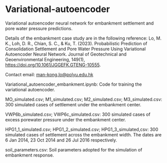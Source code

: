 # Variational-autoencoder
Variational autoencoder neural network for embankment settlement and pore water pressure predictions.

Details of the embankment case study are in the following reference:
Lo, M. K., Loh, D. R., Chian, S. C., & Ku, T. (2023). Probabilistic Prediction of Consolidation Settlement and Pore Water Pressure Using Variational Autoencoder Neural Network. Journal of Geotechnical and Geoenvironmental Engineering, 149(1), https://doi.org/10.1061/JGGEFK.GTENG-10555.

Contact email: man-kong.lo@polyu.edu.hk

Variational_autoencoder_embankment.ipynb: Code for training the variational autoencoder.

MO_simulated.csv; M1_simulated.csv; M2_simulated.csv; M3_simulated.csv: 300 simulated cases of settlement under the embankment center. 

VWP6b_simulated.csv; VWP6c_simulated.csv: 300 simulated cases of excess porewater pressure under the embankment center.

HPG1_1_simulated.csv; HPG1_2_simulated.csv; HPG1_3_simulated,csv: 300 simulated cases of settlement across the embankment width. The dates are 6 Jan 2014, 23 Oct 2014 and 26 Jul 2016 respectively.

soil_parameters.csv: Soil parameters adopted for the simulation of embankment response.

